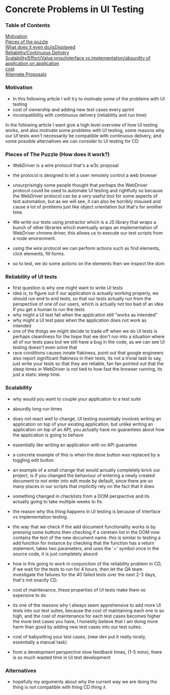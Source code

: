 # Concrete Problems in UI Testing

### Table of Contents
[Motivation]()<br>
[Pieces of the puzzle]()<br>
[What does it even do/isDisplayed]()<br>
[Reliability/Continuous Delivery]()<br>
[Scalability/Effort/Value prop/interface vs implementation/absurdity of application on application]()<br>
[cost]()<br>
[Alternate Proposals]()<br>

### Motivation
- In this following article I will try to motivate some of the problems with UI testing
- cost of ownership and adding new test cases every sprint
- incompatibility with continuous delivery (reliability and run time)

In the following article I want give a high level overview of how UI testing works, and also motivate some problems with UI testing, some reasons why our UI tests won't necessarily be compatible with continuous delivery, and some possible alternatives we can consider to UI testing for CD.

### Pieces of The Puzzle (How does it work?)
- WebDriver is a wire protocol that's a w3c proposal
- the protocol is designed to let a user remotely control a web browser
- unsurprisingly some people thought that perhaps the WebDriver protocol could be used to automate UI testing and rightfully so because the WebDriver protocol can be a very useful tool for some aspects of test automation, but as we will see, it can also be horribly misused and cause a lot of problems just like object orientation but that's for another time.

- We write our tests using protractor which is a JS library that wraps a bunch of other libraries which eventually wraps an implementation of WebDriver chrome driver, this allows us to execute our test scripts from a node environment.

- using the wire protocol we can perform actions such as find elements, click elements, fill forms.
- so to test, we do some actions on the elements then we inspect the dom

### Reliability of UI tests
- first question is why one might want to write UI tests
- idea is, to figure out if our application is actually working properly, we should run end to end tests, so that our tests actually run from the perspective of one of our users, which is actually not too bad of an idea if you get a human to run the tests
- why might a UI test fail when the application still "works as intended"
- why might a UI test pass when the application does not work as intended
- one of the things we might decide to trade off when we do UI tests is perhaps cleanliness for the hope that we don't run into a situation where all of our tests pass but we still have a bug in the code, as we can see UI testing doesn't even solve that
- race conditions causes innate flakiness, point out that google engineers also report significant flakiness in their tests, its not a trivial task to say, just write your tests so that they are reliable, fan fan pointed out that the sleep times in WebDriver is not tied to how fast the browser running, its just a static sleep time.

### Scalability
- why would you want to couple your application to a test suite
- absurdly long run times
- does not react well to change, UI testing essentially involves writing an application on top of your existing application, but unlike writing an application on top of an API, you actually have no guarantees about how the application is going to behave
- essentially like writing an application with no API guarantee
- a concrete example of this is when the done button was replaced by a toggling edit button
- an example of a small change that would actually completely brick our project, is if you changed the behaviour of entering a newly created document to not enter into edit mode by default, since there are so many places in our scripts that implicitly rely on the fact that it does
- something changed in checklists from a DOM perspective and its actually going to take multiple weeks to fix.
- the reason why this thing happens in UI testing is because of interface vs implementation testing.
- the way that we check if the add document functionality works is by pressing some buttons then checking if a ceretain list in the DOM now contains the text of the new document name. this is similar to testing a add function for instance by checking that the function has a return statement, takes two parameters, and uses the '+' symbol once in the source code, it is just completely absurd
- how is this going to work in conjunction of the reliability problem in CD, if we wait for the tests to run for 4 hours, then let the QA team investigate the failures for the 40 failed tests over the next 2-3 days, that's not exactly CD.

- cost of maintenance, these properties of UI tests make them so expensive to do
- its one of the reasons why I always seem apprehensive to add more UI tests into our test suites, because the cost of maintaining each one is so high, and the cost of maintenance for each test cases becomes higher the more test cases you have, I honestly believe that I am doing more harm than good by adding new test cases into our test suites.
- cost of babysitting your test cases, (new dev put it really nicely, essentially a manual task)
- from a development perspective slow feedback times, (1-5 mins), there is so much wasted time in UI test development

### Alternatives
- hopefully my arguments about why the current way we are doing the thing is not compatible with thing CD thing
$\lambda$
